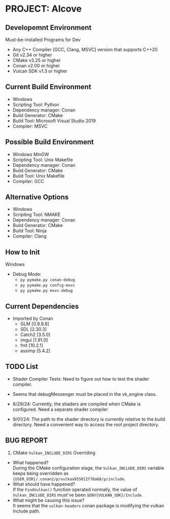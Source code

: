 # PROJECT: Alcove

## Developemnt Environment 

Must-be-installed Programs for Dev
- Any C++ Compiler [GCC, Clang, MSVC] version that supports C++20
- Git v2.34 or higher
- CMake v3.25 or higher
- Conan v2.00 or higher
- Vulcan SDK v1.3 or higher

## Current Build Environment

- Windows 
- Scripting Tool: Python
- Dependency manager: Conan
- Build Generator: CMake
- Build Tool: Microsoft Visual Studio 2019
- Compiler: MSVC

## Possible Build Environment

- Windows MinGW
- Scripting Tool: Unix Makefile 
- Dependency manager: Conan
- Build Generator: CMake
- Build Tool: Unix Makefile
- Compiler: GCC

## Alternative Options

- Windows
- Scripting Tool: NMAKE
- Dependency manager: Conan
- Build Generator: CMake
- Build Tool: Ninja
- Compiler: Clang

## How to Init
Windows
- Debug Mode:
  - `py pymake.py conan-debug`
  - `py pymake.py config-msvc`
  - `py pymake.py msvc-debug`

## Current Dependencies

- Imported by Conan
  - GLM [0.9.9.8]
  - SDL [2.30.3]
  - Catch2 [3.5.0]
  - imgui [1.91.0]
  - fmt [10.2.1]
  - assimp [5.4.2]

## TODO List

- Shader Compiler Tests: Need to figure out how to test the shader compiler.
- Seems that debugMessenger must be placed in the vk_engine class.

- 8/29/24: Currently, the shaders are compiled when CMake is configured. Need a separate shader compiler 
- 9/01/24: The path to the shader directory is currently relative to the build directory. Need a convenient way to access the root project directory.

## BUG REPORT

1. CMake `Vulkan_INCLUDE_DIRS` Overriding
- What happened?<br>
During the CMake configuration stage, the `Vulkan_INCLUDE_DIRS` variable keeps
being overridden as `{USER_DIR}/.conan2/p/vulkaa955012f78a68/p/include`.
- What should have happened?<br>
If the `FindVulkan()` function operated normally, the value of `Vulkan_INCLUDE_DIRS` must've been `$ENV{VULKAN_SDK}/Include`.
- What might be causing this issue?<br>
It seems that the `vulkan-headers` conan package is modifying the vulkan include path.

